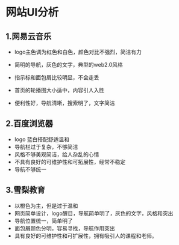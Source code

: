 # 网站UI分析
## 1.网易云音乐
- logo主色调为红色和白色，颜色对比不强烈，简洁有力


- 简明的导航，灰色的文字，典型的web2.0风格
- 指示标和面包屑比较明显，不会走丢
- 首页的轮播图大小适中，内容引人入胜
- 便利性好，导航清晰，搜索明了，文字简洁
## 2.百度浏览器
- logo 蓝白搭配舒适温和
- 导航栏过于复杂，不够简洁
- 风格不够美观简洁，给人杂乱的心情
- 不具有良好的可维护性和可拓展性，经常不稳定
- 导航不够统一
## 3.雪梨教育
- 以橙色为主，但是过于温和
- 网页简单设计，logo醒目，导航简单明了，灰色的文字，风格和突出
- 导航位置统一，简单明了
- 面包屑颜色分明，容易寻找，导航作用突出
- 具有良好的可维护性和可扩展性，拥有吸引人的课程和老师。

